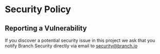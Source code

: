 # Security Policy

## Reporting a Vulnerability
If you discover a potential security issue in this project we ask that you notify Branch Security directly via email to security@branch.io
